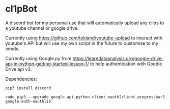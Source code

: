 # cl1pBot

A discord bot for my personal use that will automatically upload any clips to a youtube channel or google drive.

Currently using https://github.com/tokland/youtube-upload to interact with youtube's API but will use my own script in the future to customise to my needs.

Currently using Google.py from https://learndataanalysis.org/google-drive-api-in-python-getting-started-lesson-1/ to help authentication with Goodle Drive api v3.

Dependencies:

```pip3 install discord```

```sudo pip3 --upgrade google-api-python-client oauth2client progressbar2 google-auth-oauthlib```
